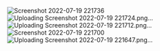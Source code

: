 ![Screenshot 2022-07-19 221736](https://user-images.githubusercontent.com/91816790/179849283-fa39148b-b189-413f-9177-55dc8fa6e285.png)
![Uploading Screenshot 2022-07-19 221724.png…]()
![Uploading Screenshot 2022-07-19 221712.png…]()
![Screenshot 2022-07-19 221700](https://user-images.githubusercontent.com/91816790/179849347-8c7958ce-c995-43d5-ae0c-230fdb522bf8.png)
![Uploading Screenshot 2022-07-19 221647.png…]()
